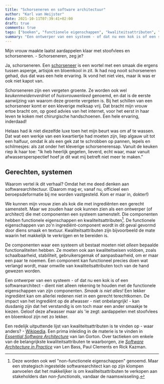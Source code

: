 ```yaml
---
title: "Schorseneren en software architectuur"
author: "Karl van Heijster"
date: 2021-10-11T07:39:41+02:00
draft: true
comments: true
tags: ["boeken", "functionele eigenschappen", "kwaliteitsattributen", "software architectuur", "software architect (rol)"]
summary: "Een ontwerper van een systeem - of dat nu een kok is of een softwarearchitect - dient niet alleen rekening te houden met de functionele eigenschappen van zijn componenten. *Smaak is niet alles!* Een lekker ingrediënt kan om allerlei redenen niet in een gerecht terechtkomen. De impact van het ingrediënt op de afwasser - niet onbelangrijk! - kan dusdanig zijn dat het verstandig is om toch maar een ander smaakje te kiezen."
---
```


Mijn vrouw maakte laatst aardappelen klaar met stoofvlees en schorseneren. - Schorseneren, zeg je? 


Ja, schorseneren. Een [schorseneer](https://nl.wikipedia.org/wiki/Grote_schorseneer) is een wortel met een smaak die ergens tussen asperge, artisjok en bloemkool in zit. Ik had nog nooit schorseneren gehad, dus dat was een hele ervaring. Ik vond het niet vies, maar ik was er ook niet kapot van.


Schorseneren zijn een vergeten groente. Ze worden ook wel *keukenmeidenverdriet* of *huisvrouwenleed* genoemd, en dat is de eerste aanwijzing van waarom deze groente vergeten is. Bij het schillen van een schorseneer komt er een kleverige melksap vrij. Dat bracht mijn vrouw ertoe bracht om, op goed advies van het internet, voor het eerst in haar leven te koken met chirurgische handschoenen. Een hele ervaring, inderdaad!


Helaas had ik niet diezelfde luxe toen het mijn beurt was om af te wassen. Dat wat een werkje van een kwartiertje had moeten zijn, liep algauw uit tot een halfuur, omdat ik als een gek zat te schrobben op pannen, lepels en schilmesjes: als zat onder het kleverige schorsenerensap. Vanuit de keuken riep ik haar toe: "Ik heb heerlijk gegeten, lieverd, echt waar, maar vanuit afwassersperspectief hoef je dit wat mij betreft niet meer te maken."


## Gerechten, systemen


Waarom vertel ik dit verhaal? Omdat het me deed denken aan softwarearchitectuur. (Daarom mag er, vanaf nu, officieel een beroepsdeformatie bij me worden vastgesteld. Kom er maar in, dokter!)


We kunnen mijn vrouw zien als kok die met ingrediënten een gerecht samenstelt. Maar we zouden haar ook kunnen zien als een ontwerper (of architect) die met componenten een systeem samenstelt. Die componenten hebben functionele eigenschappen en kwaliteitsattributen[^1]. De functionele eigenschappen van zo'n ingrediënt-component wordt in dit geval gevormd door diens smaak en textuur. Kwaliteitsattributen zijn bijvoorbeeld de mate waarin het makkelijk te verkrijgen en te bereiden is. 


De componenten waar een systeem uit bestaat moeten niet *alleen* bepaalde functionaliteiten hebben. Ze moeten ook aan kwaliteitseisen voldoen, zoals schaalbaarheid, stabiliteit, gebruikersgemak of aanpasbaarheid, om er maar een paar te noemen. Een component kan functioneel precies doen wat verlangd wordt, maar omwille van kwaliteitsattributen toch van de hand gewezen worden.


Een ontwerper van een systeem - of dat nu een kok is of een softwarearchitect - dient niet alleen rekening te houden met de functionele eigenschappen van zijn componenten. *Smaak is niet alles!* Een lekker ingrediënt kan om allerlei redenen niet in een gerecht terechtkomen. De impact van het ingrediënt op de afwasser - niet onbelangrijk! - kan dusdanig zijn dat het verstandig is om toch maar een ander smaakje te kiezen. Geloof deze afwasser maar als 'ie zegt: aardappelen met stoofvlees en bloemkool zijn net zo lekker.


Een redelijk uitputtende lijst van kwaliteitsattributen is te vinden op - waar anders? - [Wikipedia](https://en.wikipedia.org/wiki/List_of_system_quality_attributes). Een prima inleiding in de materie is te vinden in [*Essential Software Architecture*](https://link.springer.com/book/10.1007/3-540-28714-0) van Ian Gorton. Over tactieken om enkele van de belangrijkste kwaliteitsattributen te waarborgen, zie [*Software Architecture in Practice*](https://www.pearson.com/us/higher-education/program/Bass-Software-Architecture-in-Practice-4th-Edition/PGM2920979.html) van Len Bass, Paul Clements en Rick Kazman.


[^1]: Deze worden ook wel "non-functionele eigenschappen" genoemd. Maar een strategisch ingestelde softwarearchitect kan op zijn klompen aanvoelen dat het makkelijker is om kwaliteitsattributen te verkopen aan stakeholders dan *non-functionals*, vandaar de naamswisseling.
